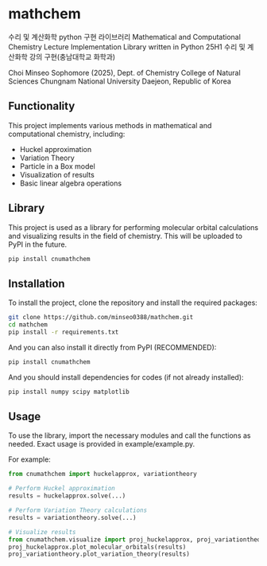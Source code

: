 # mathchem
수리 및 계산화학 python 구현 라이브러리
Mathematical and Computational Chemistry Lecture Implementation Library written in Python
25H1 수리 및 계산화학 강의 구현(충남대학교 화학과)

Choi Minseo
Sophomore (2025), Dept. of Chemistry
College of Natural Sciences
Chungnam National University
Daejeon, Republic of Korea

## Functionality
This project implements various methods in mathematical and computational chemistry, including:
- Huckel approximation
- Variation Theory
- Particle in a Box model
- Visualization of results
- Basic linear algebra operations

## Library
This project is used as a library for performing molecular orbital calculations and visualizing results in the field of chemistry.
This will be uploaded to PyPI in the future.

```bash
pip install cnumathchem
```

## Installation
To install the project, clone the repository and install the required packages:
```bash
git clone https://github.com/minseo0388/mathchem.git
cd mathchem
pip install -r requirements.txt
```

And you can also install it directly from PyPI (RECOMMENDED):
```bash
pip install cnumathchem
```

And you should install dependencies for codes (if not already installed):
```bash
pip install numpy scipy matplotlib
```

## Usage
To use the library, import the necessary modules and call the functions as needed. 
Exact usage is provided in example/example.py.

For example:
```python
from cnumathchem import huckelapprox, variationtheory

# Perform Huckel approximation
results = huckelapprox.solve(...)

# Perform Variation Theory calculations
results = variationtheory.solve(...)

# Visualize results
from cnumathchem.visualize import proj_huckelapprox, proj_variationtheory
proj_huckelapprox.plot_molecular_orbitals(results)
proj_variationtheory.plot_variation_theory(results)
```

